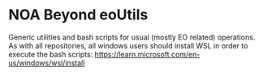 # NOA Beyond eoUtils

Generic utilities and bash scripts for usual (mostly EO related) operations.
As with all repositories, all windows users should install WSL in order to execute the bash scripts:
https://learn.microsoft.com/en-us/windows/wsl/install
